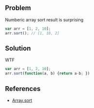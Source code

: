 ## Problem

Numberic array sort result is surprising

```javascript
var arr = [1, 2, 10];
arr.sort(); // [1, 10, 2]
```

## Solution

WTF

```javascript
var arr = [1, 2, 10];
arr.sort(function(a, b) {return a-b; })
```

## References

  * [Array.sort](https://developer.mozilla.org/en-US/docs/Web/JavaScript/Reference/Global_Objects/Array/sort)
